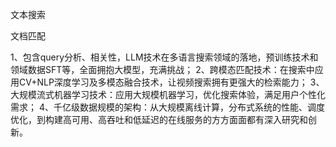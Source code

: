 文本搜索

文档匹配

1、包含query分析、相关性，LLM技术在多语言搜索领域的落地，预训练技术和领域数据SFT等，全面拥抱大模型，充满挑战；
2、跨模态匹配技术：在搜索中应用CV+NLP深度学习及多模态融合技术，让视频搜索拥有更强大的检索能力；
3、大规模流式机器学习技术：应用大规模机器学习，优化搜索体验，满足用户个性化需求；
4、千亿级数据规模的架构：从大规模离线计算，分布式系统的性能、调度优化，到构建高可用、高吞吐和低延迟的在线服务的方方面面都有深入研究和创新。
